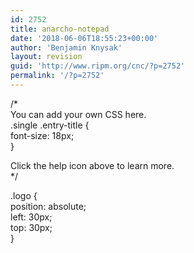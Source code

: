 ```yaml
---
id: 2752
title: anarcho-notepad
date: '2018-06-06T18:55:23+00:00'
author: 'Benjamin Knysak'
layout: revision
guid: 'http://www.ripm.org/cnc/?p=2752'
permalink: '/?p=2752'
---
```


/\*  
You can add your own CSS here.  
.single .entry-title {  
 font-size: 18px;  
}

Click the help icon above to learn more.  
\*/

.logo {  
position: absolute;  
left: 30px;  
top: 30px;  
}